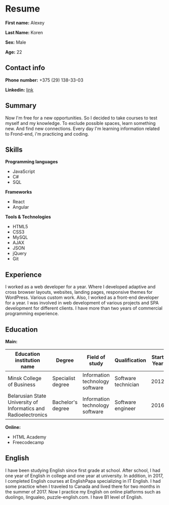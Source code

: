 # Resume

**First name:** Alexey

**Last Name:**  Koren

**Sex:** Male

**Age:** 22

## Contact info

**Phone number:** +375 (29) 138-33-03

**Linkedin:** [link](https://www.linkedin.com/in/alexey-koren/)

## Summary
Now I'm free for a new opportunities. So I decided to take courses to test myself and my knowledge. To exclude possible spaces, learn something new. And find new connections.
Every day I'm learning information related to Frond-end, i'm practicing and coding.

## Skills
**Programming languages**
+ JavaScript
+ C#
+ SQL

**Frameworks**
+ React
+ Angular

**Tools & Technologies**
+ HTML5
+ CSS3
+ MySQL
+ AJAX
+ JSON
+ jQuery
+ Git

## Experience
I worked as a web developer for a year. Where I developed adaptive and cross browser layouts, websites, landing pages, responsive themes for WordPress. Various custom work. Also, I worked as a front-end developer for a year. I was involved in web development of various projects and SPA development for different clients.
I have more than two years of commercial programming experience.

## Education
**Main:**

Education institution name | Degree | Field of study | Qualification | Start Year | End Year (or expected)
------------ | ------------- | ------------- | ------------- | ------------- | -------------
Minsk College of Business | Specialist degree | Information technology software | Software technician | 2012 | 2016
Belarusian State University of Informatics and Radioelectronics| Bachelor's degree | Information technology software | Software engineer | 2016 | 2021

**Online:**
+ HTML Academy
+ Freecodecamp

## English
I have been studying English since first grade at school. After school, I had one year of English in college and one year at university. In addition, in 2017, I completed English courses at EnglishPapa specializing in IT English. I had some practice when I traveled to Canada and lived there for two months in the summer of 2017. Now I practice my English on online platforms such as duolingo, lingualeo, puzzle-english.com.
I have B1 level of English.
